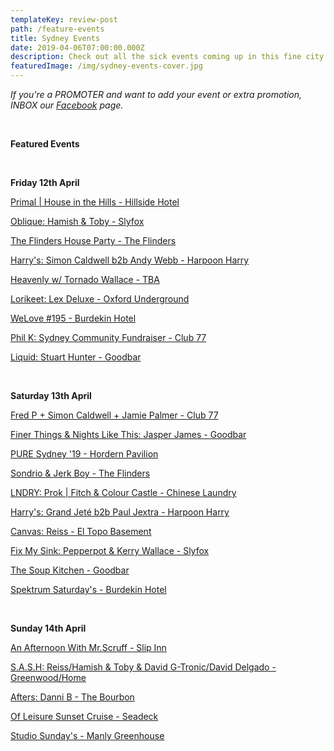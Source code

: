 ```yaml
---
templateKey: review-post
path: /feature-events
title: Sydney Events
date: 2019-04-06T07:00:00.000Z
description: Check out all the sick events coming up in this fine city!
featuredImage: /img/sydney-events-cover.jpg
---
```

_If you're a PROMOTER and want to add your event or extra promotion, INBOX our [Facebook](https://www.facebook.com/ravereviewz) page._

<br>

**Featured Events**

<br>

**Friday 12th April**

[Primal | House in the Hills - Hillside Hotel](https://www.facebook.com/events/262470858017948/)

[Oblique: Hamish & Toby - Slyfox](https://www.facebook.com/events/2269455243373415/)

[The Flinders House Party - The Flinders](https://www.facebook.com/events/369666333876420/)

[Harry's: Simon Caldwell b2b Andy Webb - Harpoon Harry](https://www.facebook.com/events/2371627362871753/)

[Heavenly w/ Tornado Wallace - TBA](https://www.facebook.com/events/270324567236175/)

[Lorikeet: Lex Deluxe - Oxford Underground](https://www.facebook.com/events/559358591216519/)

[WeLove #195 - Burdekin Hotel](https://www.facebook.com/events/555200644966737/)

[Phil K: Sydney Community Fundraiser - Club 77](https://www.facebook.com/events/344460409506197/)

[Liquid: Stuart Hunter - Goodbar](https://www.facebook.com/events/2440954032589697/)

<br>

**Saturday 13th April**

[Fred P + Simon Caldwell + Jamie Palmer - Club 77](https://www.facebook.com/events/824401627900188/)

[Finer Things & Nights Like This: Jasper James - Goodbar](https://www.facebook.com/events/2852474708103460/)

[PURE Sydney '19 - Hordern Pavilion](https://www.facebook.com/events/320250725245513/)

[Sondrio & Jerk Boy - The Flinders](https://www.facebook.com/events/360135351289905/)

[LNDRY: Prok | Fitch & Colour Castle - Chinese Laundry](https://www.facebook.com/events/2215028125203326/)

[Harry's: Grand Jeté b2b Paul Jextra - Harpoon Harry](https://www.facebook.com/events/2302517846694553/)

[Canvas: Reiss - El Topo Basement](https://www.facebook.com/events/419605785458632/)

[Fix My Sink: Pepperpot & Kerry Wallace - Slyfox](https://www.facebook.com/events/420000025478232/)

[The Soup Kitchen - Goodbar](https://www.facebook.com/events/797902480586190/)

[Spektrum Saturday's - Burdekin Hotel](https://www.facebook.com/events/285287895705079/)

<br>

**Sunday 14th April**

[An Afternoon With Mr.Scruff - Slip Inn](https://www.facebook.com/events/624336227989883/)

[S.A.S.H: Reiss/Hamish & Toby & David G-Tronic/David Delgado - Greenwood/Home](https://www.facebook.com/events/305067173505339/)

[Afters: Danni B - The Bourbon](https://www.facebook.com/events/521737528230160/)

[Of Leisure Sunset Cruise - Seadeck](https://www.facebook.com/events/1008169656238895/)

[Studio Sunday's - Manly Greenhouse](https://www.facebook.com/events/2359084001005956/)

